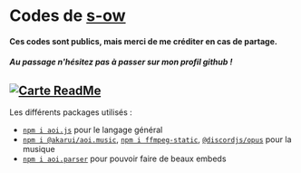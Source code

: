 # Codes de [s-ow](https://discordapp.com/users/931326112598986912)
#### Ces codes sont publics, mais merci de me créditer en cas de partage.
##### Au passage n'hésitez pas à passer sur mon profil github ! 
[![Carte ReadMe](https://github-readme-stats.vercel.app/api/pin/?username=s-ow&repo=s-ow&theme=discord_old_blurple&hide_border=true&bg_color=343942)](https://github.com/s-ow/s-ow)
----
Les différents packages utilisés :
- [`npm i aoi.js`](https://aoi.js.org/docs/) pour le langage général
- [`npm i @akarui/aoi.music`](https://aoi.js.org/extensions/music/introduction), [`npm i ffmpeg-static`](https://www.npmjs.com/package/ffmpeg-static), [`@discordjs/opus`](https://www.npmjs.com/package/@discordjs/opus) pour la musique
- [`npm i aoi.parser`](https://aoi.js.org/docs/guides/parser) pour pouvoir faire de beaux embeds
